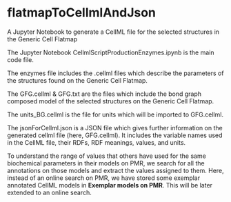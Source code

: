 # flatmapToCellmlAndJson
A Jupyter Notebook to generate a CellML file for the selected structures in the Generic Cell Flatmap

The Jupyter Notebook CellmlScriptProductionEnzymes.ipynb is the main code file.

The enzymes file includes the .cellml files which describe the parameters of the structures found on the Generic Cell Flatmap.

The GFG.cellml & GFG.txt are the files which include the bond graph composed model of the selected structures on the Generic Cell Flatmap.

The units_BG.cellml is the file for units which will be imported to GFG.cellml.

The jsonForCellml.json is a JSON file which gives further information on the generated cellml file (here, GFG.cellml). It includes the variable names used in the CellML file, their RDFs, RDF meanings, values, and units.

To understand the range of values that others have used for the same biochemical parameters in their models on PMR, we search for all the annotations on those models and extract the values assigned to them. Here, instead of an online search on PMR, we have stored some exemplar annotated CellML models in **Exemplar models on PMR**. This will be later extended to an online search.
